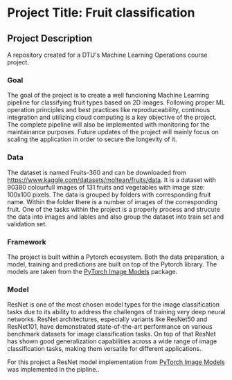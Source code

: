 # Project Title: Fruit classification

## Project Description

A repository created for a DTU's Machine Learning Operations course project.

### Goal

The goal of the project is to create a well funcioning Machine Learning pipeline for classifying fruit types based on 2D images. Following proper ML operation principles and best practices like reproduceability, continous integration and utilizing cloud computing is a key objective of the project. The complete pipeline will also be implemented with monitoring for the maintainance purposes. Future updates of the project will mainly focus on scaling the application in order to secure the longevity of it.

### Data

The dataset is named Fruits-360 and can be downloaded from https://www.kaggle.com/datasets/moltean/fruits/data. It is a dataset with 90380 colourfull images of 131 fruits and vegetables with image size: 100x100 pixels. The data is grouped by folders with corresponding fruit name. Within the folder there is a number of images of the corresponding fruit. One of the tasks within the project is a properly process and strucute the data into images and lables and also group the dataset into train set and validation set.

### Framework

The project is built within a Pytorch ecosystem. Both the data preparation, a model, training and predictions are built on top of the Pytorch library. The models are taken from the [PyTorch Image Models](https://github.com/huggingface/pytorch-image-models) package.

### Model

ResNet is one of the most chosen model types for the image classification tasks due to its ability to address the challenges of training very deep neural networks. ResNet architectures, especially variants like ResNet50 and ResNet101, have demonstrated state-of-the-art performance on various benchmark datasets for image classification tasks. On top of that ResNet has shown good generalization capabilities across a wide range of image classification tasks, making them versatile for different applications.

For this project a ResNet model implementation from [PyTorch Image Models](https://github.com/huggingface/pytorch-image-models) was implemented in the pipline..
